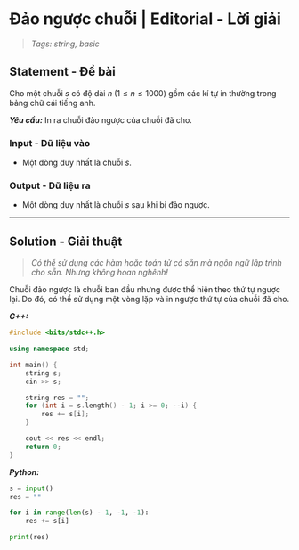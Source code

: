 
# Đảo ngược chuỗi | Editorial - Lời giải

> *Tags: string, basic*

## Statement - Đề bài

Cho một chuỗi $s$ có độ dài $n \; (1 \le n \le 1000)$ gồm các kí tự in thường trong bảng chữ cái tiếng anh.

***Yêu cầu:*** In ra chuỗi đảo ngược của chuỗi đã cho.

### Input - Dữ liệu vào

- Một dòng duy nhất là chuỗi $s$.

### Output - Dữ liệu ra

- Một dòng duy nhất là chuỗi $s$ sau khi bị đảo ngược.

---

## Solution - Giải thuật

> *Có thể sử dụng các hàm hoặc toán tử có sẵn mà ngôn ngữ lập trình cho sẵn. Nhưng không hoan nghênh!*

Chuỗi đảo ngược là chuỗi ban đầu nhưng được thể hiện theo thứ tự ngược lại. Do đó, có thể sử dụng một vòng lặp và in ngược thứ tự của chuỗi đã cho.

***C++:***

```cpp
#include <bits/stdc++.h>

using namespace std;

int main() {
    string s;
    cin >> s;

    string res = "";
    for (int i = s.length() - 1; i >= 0; --i) {
        res += s[i];
    }

    cout << res << endl;
    return 0;
}
```

***Python:***

```py
s = input()
res = ""

for i in range(len(s) - 1, -1, -1):
    res += s[i]

print(res)
```
